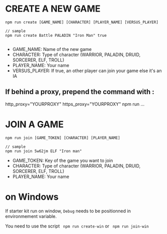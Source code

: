# CREATE A NEW GAME

```
npm run create [GAME_NAME] [CHARACTER] [PLAYER_NAME] [VERSUS_PLAYER]

// sample
npm run create Battle PALADIN "Iron Man" true


```
* GAME_NAME: Name of the new game
* CHARACTER: Type of character (WARRIOR, PALADIN, DRUID, SORCERER, ELF, TROLL)
* PLAYER_NAME: Your name
* VERSUS_PLAYER: If true, an other player can join your game else it's an IA

## If behind a proxy, prepend the command with :

http_proxy="YOURPROXY" https_proxy="YOURPROXY" npm run ...

# JOIN A GAME

```
npm run join [GAME_TOKEN] [CHARACTER] [PLAYER_NAME]

// sample
npm run join 5w62jm ELF "Iron man"

```
* GAME_TOKEN: Key of the game you want to join
* CHARACTER: Type of character (WARRIOR, PALADIN, DRUID, SORCERER, ELF, TROLL)
* PLAYER_NAME: Your name


# on Windows
If starter kit run on window, ```Debug``` needs to be positionned in environmement variable. 

You need to use the script ``` npm run create-win``` or ``` npm run join-win```